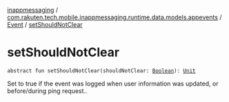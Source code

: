 [inappmessaging](../../index.md) / [com.rakuten.tech.mobile.inappmessaging.runtime.data.models.appevents](../index.md) / [Event](index.md) / [setShouldNotClear](./set-should-not-clear.md)

# setShouldNotClear

`abstract fun setShouldNotClear(shouldNotClear: `[`Boolean`](https://kotlinlang.org/api/latest/jvm/stdlib/kotlin/-boolean/index.html)`): `[`Unit`](https://kotlinlang.org/api/latest/jvm/stdlib/kotlin/-unit/index.html)

Set to true if the event was logged when user information was updated, or before/during ping request..

